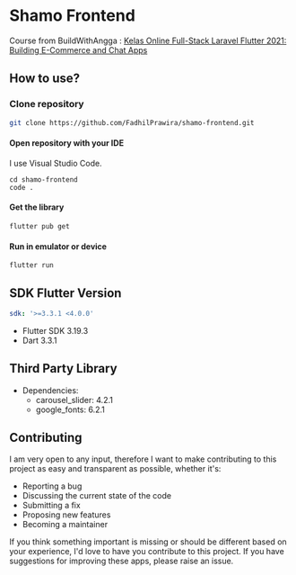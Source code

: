 # Shamo Frontend

Course from BuildWithAngga : [Kelas Online Full-Stack Laravel Flutter 2021: Building E-Commerce and Chat Apps](https://buildwithangga.com/kelas/full-stack-laravel-flutter-2021-building-e-commerce-and-chat-apps?main_leads=topic)

## How to use? 
### Clone repository

```bash
git clone https://github.com/FadhilPrawira/shamo-frontend.git
```

#### Open repository with your IDE

I use Visual Studio Code.

```shell
cd shamo-frontend
code .
```

#### Get the library

```shell
flutter pub get
```

#### Run in emulator or device

```shell
flutter run
```

## SDK Flutter Version
```yaml
sdk: '>=3.3.1 <4.0.0'
```
- Flutter SDK 3.19.3
- Dart 3.3.1

## Third Party Library 
- Dependencies:
  - carousel_slider: 4.2.1
  - google_fonts: 6.2.1 

## Contributing
I am very open to any input, therefore I want to make contributing to this project as easy and transparent as possible, whether it's:

- Reporting a bug
- Discussing the current state of the code
- Submitting a fix
- Proposing new features
- Becoming a maintainer

If you think something important is missing or should be different based on your experience, I'd love to have you contribute to this project. If you have suggestions for improving these apps, please raise an issue.

